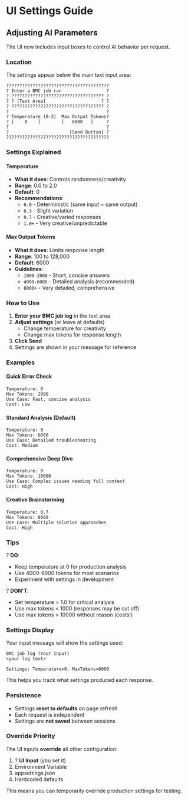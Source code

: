 # UI Settings Guide

## Adjusting AI Parameters

The UI now includes input boxes to control AI behavior per request.

### Location

The settings appear below the main text input area:

```
???????????????????????????????????????
? Enter a BMC job run                 ?
? ??????????????????????????????????? ?
? ? [Text Area]                     ? ?
? ??????????????????????????????????? ?
?                                     ?
? Temperature (0-2)  Max Output Tokens?
? [    0    ]        [   6000   ]     ?
?                                     ?
?                       [Send Button] ?
???????????????????????????????????????
```

### Settings Explained

#### Temperature
- **What it does**: Controls randomness/creativity
- **Range**: 0.0 to 2.0
- **Default**: 0
- **Recommendations**:
  - `0.0` - Deterministic (same input = same output)
  - `0.3` - Slight variation
  - `0.7` - Creative/varied responses
  - `1.0+` - Very creative/unpredictable

#### Max Output Tokens
- **What it does**: Limits response length
- **Range**: 100 to 128,000
- **Default**: 6000
- **Guidelines**:
  - `1000-2000` - Short, concise answers
  - `4000-6000` - Detailed analysis (recommended)
  - `8000+` - Very detailed, comprehensive

### How to Use

1. **Enter your BMC job log** in the text area
2. **Adjust settings** (or leave at defaults)
   - Change temperature for creativity
   - Change max tokens for response length
3. **Click Send**
4. Settings are shown in your message for reference

### Examples

#### Quick Error Check
```
Temperature: 0
Max Tokens: 2000
Use Case: Fast, concise analysis
Cost: Low
```

#### Standard Analysis (Default)
```
Temperature: 0
Max Tokens: 6000
Use Case: Detailed troubleshooting
Cost: Medium
```

#### Comprehensive Deep Dive
```
Temperature: 0
Max Tokens: 10000
Use Case: Complex issues needing full context
Cost: High
```

#### Creative Brainstorming
```
Temperature: 0.7
Max Tokens: 8000
Use Case: Multiple solution approaches
Cost: High
```

### Tips

? **DO**:
- Keep temperature at 0 for production analysis
- Use 4000-6000 tokens for most scenarios
- Experiment with settings in development

? **DON'T**:
- Set temperature > 1.0 for critical analysis
- Use max tokens < 1000 (responses may be cut off)
- Use max tokens > 10000 without reason (costs!)

### Settings Display

Your input message will show the settings used:

```
BMC job log (Your Input)
<your log text>

Settings: Temperature=0, MaxTokens=6000
```

This helps you track what settings produced each response.

### Persistence

- Settings **reset to defaults** on page refresh
- Each request is independent
- Settings are **not saved** between sessions

### Override Priority

The UI inputs **override** all other configuration:

1. ? **UI Input** (you set it)
2. Environment Variable
3. appsettings.json
4. Hardcoded defaults

This means you can temporarily override production settings for testing.
